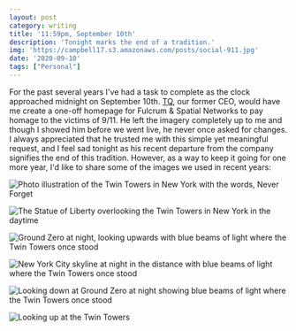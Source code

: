 ```yaml
---
layout: post
category: writing
title: '11:59pm, September 10th'
description: 'Tonight marks the end of a tradition.'
img: 'https://campbell17.s3.amazonaws.com/posts/social-911.jpg'
date: '2020-09-10'
tags: ["Personal"]
---
```


For the past several years I've had a task to complete as the clock approached midnight on September 10th. [TQ](https://www.linkedin.com/in/anthonyquartararo/), our former CEO, would have me create a one-off homepage for Fulcrum & Spatial Networks to pay homage to the victims of 9/11. He left the imagery completely up to me and though I showed him before we went live, he never once asked for changes. I always appreciated that he trusted me with this simple yet meaningful request, and I feel sad tonight as his recent departure from the company signifies the end of this tradition. However, as a way to keep it going for one more year, I'd like to share some of the images we used in recent years:

<!--more-->

![Photo illustration of the Twin Towers in New York with the words, Never Forget](https://campbell17.s3.amazonaws.com/posts/hero-homepage-911-1.jpg)

![The Statue of Liberty overlooking the Twin Towers in New York in the daytime](https://campbell17.s3.amazonaws.com/posts/hero-homepage-911-2.jpg)

![Ground Zero at night, looking upwards with blue beams of light where the Twin Towers once stood](https://campbell17.s3.amazonaws.com/posts/background911-2017.jpg)

![New York City skyline at night in the distance with blue beams of light where the Twin Towers once stood](https://campbell17.s3.amazonaws.com/posts/background911-2016.jpg)

![Looking down at Ground Zero at night showing blue beams of light where the Twin Towers once stood](https://campbell17.s3.amazonaws.com/posts/background911-2015.jpg)

![Looking up at the Twin Towers](https://campbell17.s3.amazonaws.com/posts/background911-2014.jpg)
